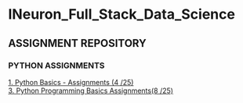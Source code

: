 # INeuron_Full_Stack_Data_Science

<h2> ASSIGNMENT REPOSITORY </h2>
<h3> PYTHON ASSIGNMENTS </h3>

<a href = "https://github.com/Arsive02/INeuron_Full_Stack_Data_Science/tree/main/Assignments/Python_basic_assignment">1. Python Basics - Assignments (4 /25) <br>
<a href = "https://github.com/Arsive02/INeuron_Full_Stack_Data_Science/tree/main/Assignments/Python_programming_basic_assignment">3. Python Programming Basics Assignments(8 /25)
